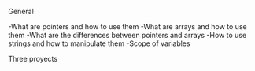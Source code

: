 General

-What are pointers and how to use them
-What are arrays and how to use them
-What are the differences between pointers and arrays
-How to use strings and how to manipulate them
-Scope of variables

Three proyects 